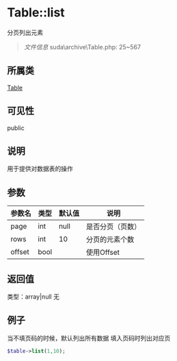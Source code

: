 # Table::list
分页列出元素
> *文件信息* suda\archive\Table.php: 25~567
## 所属类 

[Table](../Table.md)

## 可见性

  public  
## 说明


用于提供对数据表的操作

## 参数

 
| 参数名 | 类型 | 默认值 | 说明 |
|--------|-----|-------|-------|
 | page |  int | null |   是否分页（页数） |
 | rows |  int | 10 |  分页的元素个数 |
 | offset |  bool |  |  使用Offset |
## 返回值
 
类型：array|null
无
## 例子


当不填页码的时候，默认列出所有数据
填入页码时列出对应页

```php
$table->list(1,10);
```